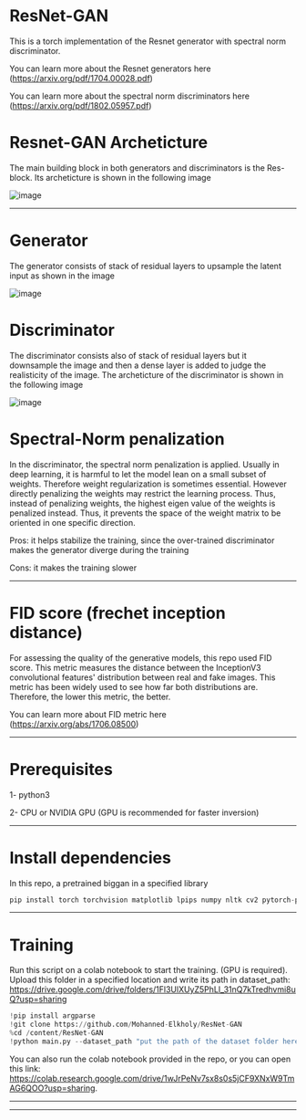 # ResNet-GAN
This is a torch implementation of the Resnet generator with spectral norm discriminator. 

You can learn more about the Resnet generators here (https://arxiv.org/pdf/1704.00028.pdf)

You can learn more about the spectral norm discriminators here (https://arxiv.org/pdf/1802.05957.pdf)

# Resnet-GAN Archeticture
The main building block in both generators and discriminators is the Res-block. Its archeticture is shown in the following image

![image](https://user-images.githubusercontent.com/47930821/130739125-ec55a98c-29e2-4551-9a2a-b3b18015fa8d.png)

---
# Generator
The generator consists of stack of residual layers to upsample the latent input as shown in the image

![image](https://user-images.githubusercontent.com/47930821/130739011-d7beadb5-bca0-4f25-9924-1d657e929815.png)

# Discriminator
The discriminator consists also of stack of residual layers but it downsample the image and then a dense layer is added to judge the realisticity of the image. The archeticture of the discriminator is shown in the following image

![image](https://user-images.githubusercontent.com/47930821/130739428-61ee148e-96eb-456a-bc7d-b628d7865b5d.png)

# Spectral-Norm penalization
In the discriminator, the spectral norm penalization is applied. Usually in deep learning, it is harmful to let the model lean on a small subset of weights. Therefore weight regularization is sometimes essential. However directly penalizing the weights may restrict the learning process. Thus, instead of penalizing weights, the highest eigen value of the weights is penalized instead. Thus, it prevents the space of the weight matrix to be oriented in one specific direction.

Pros: it helps stabilize the training, since the over-trained discriminator makes the generator diverge during the training

Cons: it makes the training slower

---

# FID score (frechet inception distance)
For assessing the quality of the generative models, this repo used FID score. This metric measures the distance between the InceptionV3 convolutional features' distribution between real and fake images. This metric has been widely used to see how far both distributions are. Therefore, the lower this metric, the better.


You can learn more about FID metric here (https://arxiv.org/abs/1706.08500)

---
# Prerequisites
1- python3 

2- CPU or NVIDIA GPU (GPU is recommended for faster inversion)

---
# Install dependencies
In this repo, a pretrained biggan in a specified library
```python
pip install torch torchvision matplotlib lpips numpy nltk cv2 pytorch-pretrained-biggan
```
---
# Training
Run this script on a colab notebook to start the training. (GPU is required).
Upload this folder in a specified location and write its path in dataset_path: https://drive.google.com/drive/folders/1Fl3UlXUyZ5PhLl_31nQ7kTredhvmi8uQ?usp=sharing
```python
!pip install argparse
!git clone https://github.com/Mohanned-Elkholy/ResNet-GAN
%cd /content/ResNet-GAN
!python main.py --dataset_path "put the path of the dataset folder here" --GAN_check_point_path '/' --outputs '/content/drive/MyDrive/For_Jacob/Githubs/Resnet_GAN/outputs' --continue_training_from_checkpoint False

```
You can also run the colab notebook provided in the repo, or you can open this link: https://colab.research.google.com/drive/1wJrPeNv7sx8s0s5jCF9XNxW9TmAG6QOO?usp=sharing.

---
---

